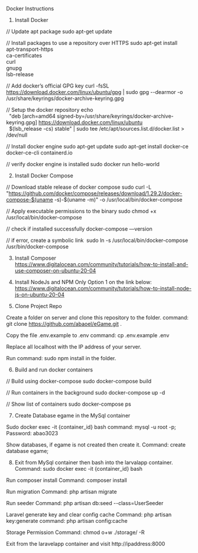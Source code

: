 Docker Instructions

1. Install Docker

// Update apt package
sudo apt-get update

// Install packages to use a repository over HTTPS
sudo apt-get install \
	apt-transport-https \
	ca-certificates \
	curl \
	gnupg \
	lsb-release

// Add docker’s official GPG key
curl -fsSL https://download.docker.com/linux/ubuntu/gpg | sudo gpg --dearmor -o /usr/share/keyrings/docker-archive-keyring.gpg

// Setup the docker repository
echo \
  "deb [arch=amd64 signed-by=/usr/share/keyrings/docker-archive-keyring.gpg] https://download.docker.com/linux/ubuntu \
  $(lsb_release -cs) stable" | sudo tee /etc/apt/sources.list.d/docker.list > /dev/null

// Install docker engine
sudo apt-get update
sudo apt-get install docker-ce docker-ce-cli containerd.io

// verify docker engine is installed
sudo docker run hello-world

2. Install Docker Compose

// Download stable release of docker compose
sudo curl -L "https://github.com/docker/compose/releases/download/1.29.2/docker-compose-$(uname -s)-$(uname -m)" -o /usr/local/bin/docker-compose

// Apply executable permissions to the binary
sudo chmod +x /usr/local/bin/docker-compose

// check if installed successfully
docker-compose —version

// if error, create a symbolic link 
sudo ln -s /usr/local/bin/docker-compose /usr/bin/docker-compose


3. Install Composer
https://www.digitalocean.com/community/tutorials/how-to-install-and-use-composer-on-ubuntu-20-04

4. Install NodeJs and NPM
Only Option 1 on the link below:
https://www.digitalocean.com/community/tutorials/how-to-install-node-js-on-ubuntu-20-04

5. Clone Project Repo

Create a folder on server and clone this repository to the folder. command: git clone https://github.com/abaoel/eGame.git .

Copy the file .env.example to .env
command: cp .env.example .env

Replace all localhost with the IP address of your server.

Run command: sudo npm install in the folder.

6. Build and run docker containers

// Build using docker-compose
sudo docker-compose build

// Run containers in the background
sudo docker-compose up -d

// Show list of containers
sudo docker-compose ps


7. Create Database egame in the MySql container

Sudo docker exec -it {container_id} bash
command: mysql -u root -p;
Password: abao3023

Show databases, if egame is not created then create it.
Command: create database egame;

8. Exit from MySql container then bash into the larvalapp container.
Command: sudo docker exec -it {container_id} bash

Run composer install
Command: composer install

Run migration
Command: php artisan migrate

Run seeder
Command: php artisan db:seed --class=UserSeeder

Laravel generate key and clear config cache
Command: php artisan key:generate
command: php artisan config:cache

Storage Permission
Command: chmod o+w ./storage/ -R

Exit from the laravelapp container and visit
http://ipaddress:8000


